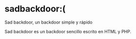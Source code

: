 # sadbackdoor:(

Sad backdoor, un backdoor simple y rápido

Sad backdoor es un backdoor sencillo escrito en HTML y PHP.

